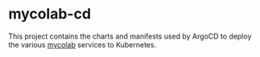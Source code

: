 # mycolab-cd

This project contains the charts and manifests used by ArgoCD to deploy the various
[mycolab](https://github.com/mycolab) services to Kubernetes.


